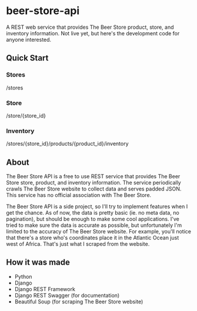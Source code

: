 beer-store-api
==============

A REST web service that provides The Beer Store product, store, and inventory information. Not live yet, but here's the development code for anyone interested.

## Quick Start ##

### Stores ###
/stores

### Store ###
/store/{store_id}

### Inventory ###
/stores/{store_id}/products/{product_id}/inventory

## About ##
The Beer Store API is a free to use REST service that provides 
The Beer Store store, product, and inventory information. The service 
periodically crawls The Beer Store website to collect data and serves padded JSON. 
This service has no official association with The Beer Store.

The Beer Store API is a side project, so I'll try to implement features when 
I get the chance. As of now, the data is pretty basic (ie. no meta data, no pagination), 
but should be enough to make some cool applications. I've tried to make sure the data is 
accurate as possible, but unfortunately I'm limited to the accuracy of The Beer Store website. 
For example, you'll notice that there's a store who's coordinates place it in the Atlantic Ocean 
just west of Africa. That's just what I scraped from the website.

## How it was made ##
- Python
- Django
- Django REST Framework
- Django REST Swagger (for documentation)
- Beautiful Soup (for scraping The Beer Store website)
